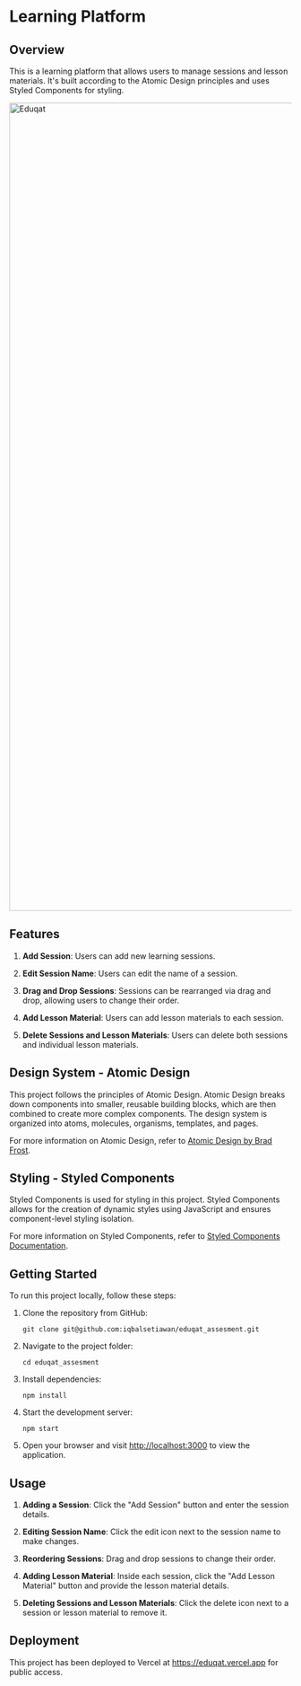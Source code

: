 # Learning Platform

## Overview

This is a learning platform that allows users to manage sessions and lesson materials. It's built according to the Atomic Design principles and uses Styled Components for styling.

<img width="1440" alt="Eduqat" src="https://github.com/iqbalsetiawan/eduqat_assesment/assets/52906490/6864020e-c122-49b1-bc03-82aa7358a625">

## Features

1. **Add Session**: Users can add new learning sessions.

2. **Edit Session Name**: Users can edit the name of a session.

3. **Drag and Drop Sessions**: Sessions can be rearranged via drag and drop, allowing users to change their order.

4. **Add Lesson Material**: Users can add lesson materials to each session.

5. **Delete Sessions and Lesson Materials**: Users can delete both sessions and individual lesson materials.

## Design System - Atomic Design

This project follows the principles of Atomic Design. Atomic Design breaks down components into smaller, reusable building blocks, which are then combined to create more complex components. The design system is organized into atoms, molecules, organisms, templates, and pages.

For more information on Atomic Design, refer to [Atomic Design by Brad Frost](https://atomicdesign.bradfrost.com/table-of-contents/).

## Styling - Styled Components

Styled Components is used for styling in this project. Styled Components allows for the creation of dynamic styles using JavaScript and ensures component-level styling isolation.

For more information on Styled Components, refer to [Styled Components Documentation](https://styled-components.com/).

## Getting Started

To run this project locally, follow these steps:

1. Clone the repository from GitHub:
   ```
   git clone git@github.com:iqbalsetiawan/eduqat_assesment.git
   ```

2. Navigate to the project folder:
   ```
   cd eduqat_assesment
   ```

3. Install dependencies:
   ```
   npm install
   ```

4. Start the development server:
   ```
   npm start
   ```

5. Open your browser and visit [http://localhost:3000](http://localhost:3000) to view the application.

## Usage

1. **Adding a Session**: Click the "Add Session" button and enter the session details.

2. **Editing Session Name**: Click the edit icon next to the session name to make changes.

3. **Reordering Sessions**: Drag and drop sessions to change their order.

4. **Adding Lesson Material**: Inside each session, click the "Add Lesson Material" button and provide the lesson material details.

5. **Deleting Sessions and Lesson Materials**: Click the delete icon next to a session or lesson material to remove it.

## Deployment

This project has been deployed to Vercel at https://eduqat.vercel.app for public access.
